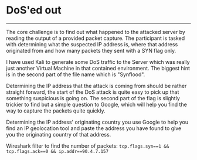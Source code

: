 # DoS'ed out

---

The core challenge is to find out what happened to the attacked server by reading the output of a provided packet capture.
The participant is tasked with determining what the suspected IP address is, where that address originated from and how many packets they sent with a SYN flag only.

I have used Kali to generate some DoS traffic to the Server which was really just another Virtual Machine in that contained environment. The biggest hint is in the second part of the file name which is "Synflood".

Determining the IP address that the attack is coming from should be rather straight forward, the start of the DoS attack is quite easy to pick up that something suspicious is going on. The second part of the flag is slightly trickier to find but a simple question to Google, which will help you find the way to capture the packets quite quickly.

Determining the IP address' originating country you use Google to help you find an IP geolocation tool and paste the address you have found to give you the originating country of that address.

Wireshark filter to find the number of packets: `tcp.flags.syn==1 && tcp.flags.ack==0 && ip.addr==90.4.7.157`
